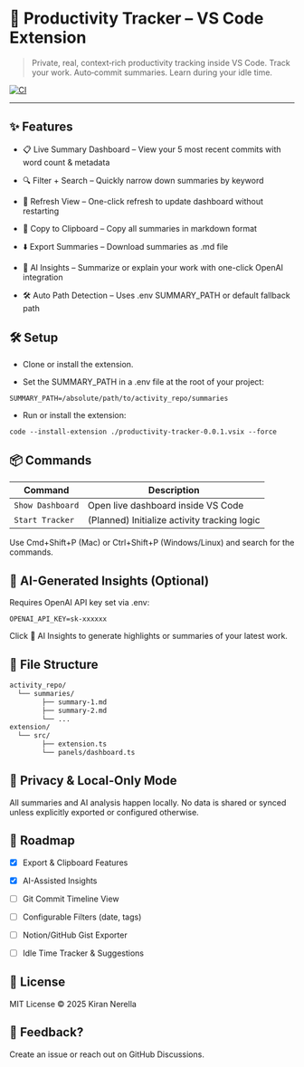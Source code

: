 # 🚀 Productivity Tracker – VS Code Extension
> Private, real, context‑rich productivity tracking inside VS Code.
> Track your work. Auto‑commit summaries. Learn during your idle time.

[![CI](https://img.shields.io/badge/build-passing-brightgreen.svg)](https://github.com/kiranerella/productivity-tracker/actions)

---

## ✨ Features
- 📋 Live Summary Dashboard – View your 5 most recent commits with word count & metadata

- 🔍 Filter + Search – Quickly narrow down summaries by keyword

- 🔄 Refresh View – One-click refresh to update dashboard without restarting

- 📎 Copy to Clipboard – Copy all summaries in markdown format

- ⬇️ Export Summaries – Download summaries as .md file

- 🧠 AI Insights – Summarize or explain your work with one-click OpenAI integration

- 🛠 Auto Path Detection – Uses .env SUMMARY_PATH or default fallback path

## 🛠 Setup
- Clone or install the extension.

- Set the SUMMARY_PATH in a .env file at the root of your project:
```
SUMMARY_PATH=/absolute/path/to/activity_repo/summaries
```
- Run or install the extension:
```
code --install-extension ./productivity-tracker-0.0.1.vsix --force
```
## 📦 Commands
| Command          | Description                                  |
| ---------------- | -------------------------------------------- |
| `Show Dashboard` | Open live dashboard inside VS Code           |
| `Start Tracker`  | (Planned) Initialize activity tracking logic |


Use Cmd+Shift+P (Mac) or Ctrl+Shift+P (Windows/Linux) and search for the commands.

## 🧠 AI-Generated Insights (Optional)
Requires OpenAI API key set via .env:
```
OPENAI_API_KEY=sk-xxxxxx
```
Click 🧠 AI Insights to generate highlights or summaries of your latest work.

## 📁 File Structure
```bash
activity_repo/
  └── summaries/
        ├── summary-1.md
        ├── summary-2.md
        └── ...
extension/
  └── src/
        ├── extension.ts
        └── panels/dashboard.ts
```
## 🔐 Privacy & Local-Only Mode
All summaries and AI analysis happen locally. No data is shared or synced unless explicitly exported or configured otherwise.

## 🧩 Roadmap
- [x] Export & Clipboard Features

- [x] AI-Assisted Insights

- [ ] Git Commit Timeline View

- [ ] Configurable Filters (date, tags)

- [ ] Notion/GitHub Gist Exporter

- [ ] Idle Time Tracker & Suggestions


## 📃 License
MIT License
© 2025 Kiran Nerella

## 💬 Feedback?
Create an issue or reach out on GitHub Discussions.

